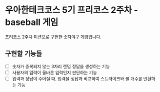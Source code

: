 # 우아한테크코스 5기 프리코스 2주차 - baseball 게임  
프리코스 2주차 미션으로 구현한 숫자야구 게임입니다.  
  
## 구현할 기능들  
- [ ] 숫자가 중복되지 않는 3자리 랜덤 정답을 생성하는 기능  
- [ ] 사용자의 입력이 올바른 입력인지 판단하는 기능  
- [ ] 입력과 정답이 주어질 때, 입력을 정답과 비교하여 스트라이크와 볼 개수를 반환하는 기능
